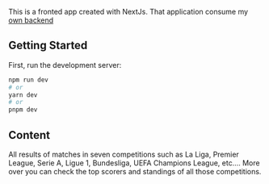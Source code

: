 This is a fronted app created with NextJs. That application consume my [own backend](https://footballdata.pythonanywhere.com/api/matches/)

## Getting Started

First, run the development server:

```bash
npm run dev
# or
yarn dev
# or
pnpm dev
```
## Content

All results of matches in seven competitions such as La Liga, Premier League, Serie A, Ligue 1, Bundesliga, UEFA Champions League, etc.... More over you can check the top scorers and standings of all those competitions.